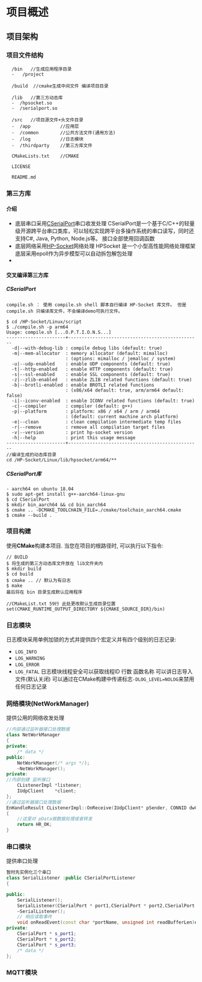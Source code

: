 # 项目概述
## 项目架构
### 项目文件结构
``` DIR
  /bin   //生成应用程序目录
  -   /project  

  /build  //cmake生成中间文件 编译项目目录

  /lib   //第三方动态库
  -  /hpsocket.so
  -  /serialport.so
  
  /src   //项目源文件+头文件目录
  -  /app           //应用层
  -  /common        //公共方法文件(通用方法)
  -  /log           //日志模块
  -  /thirdparty    //第三方库文件

  CMakeLists.txt    //CMAKE

  LICENSE

  README.md
```
### 第三方库
#### 介绍
+ 底层串口采用[CSerialPort](https://github.com/itas109/CSerialPort)串口收发处理 
CSerialPort是一个基于C/C++的轻量级开源跨平台串口类库，可以轻松实现跨平台多操作系统的串口读写，同时还支持C#, Java, Python, Node.js等。
接口全部使用回调函数
+ 底层网络采用[HP-Socket](https://github.com/ldcsaa/HP-Socket)网络处理
HPSocket 是一个小型高性能网络处理框架底层采用epoll作为异步模型可以自动拆包解包处理
+ 
#### 交叉编译第三方库
##### CSerialPort
```console
compile.sh ： 使用 compile.sh shell 脚本自行编译 HP-Socket 库文件。 但是 compile.sh 只编译库文件，不会编译demo可执行文件。

$ cd /HP-Socket/Linux/script
$ ./compile.sh -p arm64
Usage: compile.sh [...O.P.T.I.O.N.S...]
----------------------+-------------------------------------------------
  -d|--with-debug-lib : compile debug libs (default: true)
  -m|--mem-allocator  : memory allocator (default: mimalloc)
                      : (options: mimalloc / jemalloc / system)
  -u|--udp-enabled    : enable UDP components (default: true)
  -t|--http-enabled   : enable HTTP components (default: true)
  -s|--ssl-enabled    : enable SSL components (default: true)
  -z|--zlib-enabled   : enable ZLIB related functions (default: true)
  -b|--brotli-enabled : enable BROTLI related functions
                      : (x86/x64 default: true, arm/arm64 default: false)
  -i|--iconv-enabled  : enable ICONV related functions (default: true)
  -c|--compiler       : compiler (default: g++)
  -p|--platform       : platform: x86 / x64 / arm / arm64
                      : (default: current machine arch platform)
  -e|--clean          : clean compilation intermediate temp files
  -r|--remove         : remove all compilation target files
  -v|--version        : print hp-socket version
  -h|--help           : print this usage message
----------------------+-------------------------------------------------
//编译生成的动态库目录
cd /HP-Socket/Linux/lib/hpsocket/arm64/**
```
##### CSerialPort库
```console
- aarch64 on ubuntu 18.04
$ sudo apt-get install g++-aarch64-linux-gnu
$ cd CSerialPort
$ mkdir bin_aarch64 && cd bin_aarch64
$ cmake .. -DCMAKE_TOOLCHAIN_FILE=./cmake/toolchain_aarch64.cmake
$ cmake --build .
```

### 项目构建

使用**CMake**构建本项目.
当您在项目的根路径时, 可以执行以下指令:

```console
// BUILD
$ 将生成的第三方动态库文件放在 lib文件夹内
$ mkdir build
$ cd build
$ cmake .. // 默认为有日志
$ make
最后将在 bin 目录生成默认应用程序

//CMakeList.txt 59行 此处更改默认生成目录位置
set(CMAKE_RUNTIME_OUTPUT_DIRECTORY ${CMAKE_SOURCE_DIR}/bin)
```
### 日志模块
日志模块采用单例加锁的方式并提供四个宏定义并有四个级别的日志记录:
+ `LOG_INFO`
+ `LOG_WARNING`
+ `LOG_ERROR`
+ `LOG_FATAL`
日志模块线程安全可以获取线程ID 行数 函数名称 可以讲日志导入文件(默认关闭)
可以通过在CMake构建中传递标志`-DLOG_LEVEL=NOLOG`来禁用任何日志记录
### 网络模块(NetWorkManager)
提供公用的网络收发处理
```CPP
//内部通过监听器接口处理数据
class NetWorkManager
{
private:
	/* data */
public:
	NetWorkManager(/* args */);
	~NetWorkManager();
private:
//内部创建 监听接口
	CListenerImpl *listener;
    IUdpClient    *client;
};
//通过监听器接口处理数据
EnHandleResult CListenerImpl::OnReceive(IUdpClient* pSender, CONNID dwConnID, const BYTE* pData, int iLength)
{  
    //这里对 pData做数据处理或者转发
    return HR_OK;
}
```
### 串口模块
提供串口处理
```CPP
暂时先实例化三个串口
class SerialListener :public CSerialPortListener
{

public:
    SerialListener();
    SerialListener(CSerialPort * port1,CSerialPort * port2,CSerialPort * port3);
    ~SerialListener();
    // 响应读取事件
    void onReadEvent(const char *portName, unsigned int readBufferLen)override;
private:
    CSerialPort * s_port1;
    CSerialPort * s_port2;
    CSerialPort * s_port3;
    /* data */
};
```
### MQTT模块 
```

```











